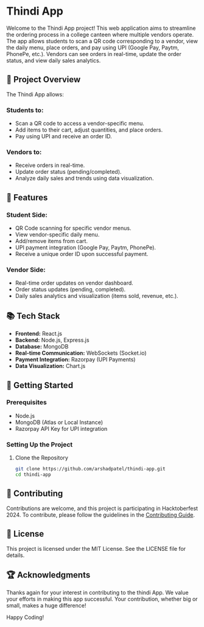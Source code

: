 # Thindi App

Welcome to the Thindi App project! This web application aims to streamline the ordering process in a college canteen where multiple vendors operate. The app allows students to scan a QR code corresponding to a vendor, view the daily menu, place orders, and pay using UPI (Google Pay, Paytm, PhonePe, etc.). Vendors can see orders in real-time, update the order status, and view daily sales analytics.

## 🎯 Project Overview

The Thindi App allows:
### Students to:

  - Scan a QR code to access a vendor-specific menu.
  - Add items to their cart, adjust quantities, and place orders.
  - Pay using UPI and receive an order ID.
### Vendors to:
  - Receive orders in real-time.
  - Update order status (pending/completed).
  - Analyze daily sales and trends using data visualization.

## 📜 Features
### Student Side:
- QR Code scanning for specific vendor menus.
- View vendor-specific daily menu.
- Add/remove items from cart.
- UPI payment integration (Google Pay, Paytm, PhonePe).
- Receive a unique order ID upon successful payment.
### Vendor Side:
- Real-time order updates on vendor dashboard.
- Order status updates (pending, completed).
- Daily sales analytics and visualization (items sold, revenue, etc.).

## 📚 Tech Stack
- **Frontend:** React.js
- **Backend:** Node.js, Express.js
- **Database:** MongoDB
- **Real-time Communication:** WebSockets (Socket.io)
- **Payment Integration:** Razorpay (UPI Payments)
- **Data Visualization:** Chart.js

## 🚀 Getting Started

### Prerequisites
- Node.js
- MongoDB (Atlas or Local Instance)
- Razorpay API Key for UPI integration

### Setting Up the Project
1. Clone the Repository
   ```bash
   git clone https://github.com/arshadpatel/thindi-app.git
   cd thindi-app
   ```

## 🎯 Contributing
Contributions are welcome, and this project is participating in Hacktoberfest 2024. To contribute, please follow the guidelines in the [Contributing Guide](CONTRIBUTING.md).

## 📝 License
This project is licensed under the MIT License. See the LICENSE file for details.

## 🏆 Acknowledgments
Thanks again for your interest in contributing to the thindi App. We value your efforts in making this app successful. Your contribution, whether big or small, makes a huge difference!

Happy Coding!
